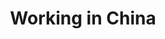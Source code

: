 ---
layout: leftnav-page-content
title: Working in China
permalink: /china/know/working-in-china/
breadcrumb: Working in China
collection_name: china
second_nav_title: "Know"
---